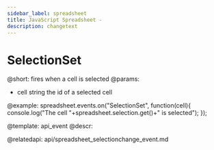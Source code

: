 ```yaml
---
sidebar_label: spreadsheet
title: JavaScript Spreadsheet - 
description: changetext
---
```


SelectionSet
=================

@short: 
	fires when a cell is selected
@params:
- cell		string		the id of a selected cell


@example:
spreadsheet.events.on("SelectionSet", function(cell){
	console.log("The cell "+spreadsheet.selection.get()+" is selected");
});


@template:	api_event
@descr:


@relatedapi:
api/spreadsheet_selectionchange_event.md


